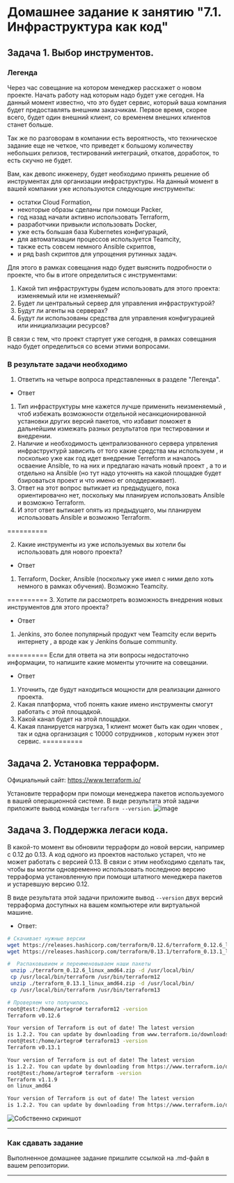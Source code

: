 # Домашнее задание к занятию "7.1. Инфраструктура как код"

## Задача 1. Выбор инструментов. 
 
### Легенда
 
Через час совещание на котором менеджер расскажет о новом проекте. Начать работу над которым надо 
будет уже сегодня. 
На данный момент известно, что это будет сервис, который ваша компания будет предоставлять внешним заказчикам.
Первое время, скорее всего, будет один внешний клиент, со временем внешних клиентов станет больше.

Так же по разговорам в компании есть вероятность, что техническое задание еще не четкое, что приведет к большому
количеству небольших релизов, тестирований интеграций, откатов, доработок, то есть скучно не будет.  
   
Вам, как девопс инженеру, будет необходимо принять решение об инструментах для организации инфраструктуры.
На данный момент в вашей компании уже используются следующие инструменты: 
- остатки Сloud Formation, 
- некоторые образы сделаны при помощи Packer,
- год назад начали активно использовать Terraform, 
- разработчики привыкли использовать Docker, 
- уже есть большая база Kubernetes конфигураций, 
- для автоматизации процессов используется Teamcity, 
- также есть совсем немного Ansible скриптов, 
- и ряд bash скриптов для упрощения рутинных задач.  

Для этого в рамках совещания надо будет выяснить подробности о проекте, что бы в итоге определиться с инструментами:

1. Какой тип инфраструктуры будем использовать для этого проекта: изменяемый или не изменяемый?
1. Будет ли центральный сервер для управления инфраструктурой?
1. Будут ли агенты на серверах?
1. Будут ли использованы средства для управления конфигурацией или инициализации ресурсов? 
 
В связи с тем, что проект стартует уже сегодня, в рамках совещания надо будет определиться со всеми этими вопросами.

### В результате задачи необходимо

1. Ответить на четыре вопроса представленных в разделе "Легенда". 
 * Ответ
  1. Тип инфраструктуры мне кажется лучше применить неизменяемый , чтоб избежать возможности отдельной несанкционированной установки других версий пакетов, что избавит поможет в дальнейшим измежать разных результатов при тестировании и внедрении.
  2. Наличие  и необходимость централизованного сервера упрвления инфраструктурй зависить от того какие средства мы используем , и посколько уже как год идет внедрение Terreform и началось осваение Ansible, то на них и предлагаю начать новый проект , а то и отдельно на Ansible (но тут надо уточнять на какой площадке будет бзироваться проект и что имено ег оподдерживает).
  3. Ответ на этот вопрос вытикает из предыдущего, пока ориентировачно нет,  поскольку мы планируем использовать Ansible и возможно Terraform.
  4. И этот ответ вытикает опять из предыдущего, мы планируем использовать Ansible и возможно Terraform.
  
==========  

2. Какие инструменты из уже используемых вы хотели бы использовать для нового проекта? 
 * Ответ
  1. Terraform, Docker, Ansible (поскольку уже имел с ними дело хоть немного в рамках обучения). Возможно Teamcity.
  
==========
 3. Хотите ли рассмотреть возможность внедрения новых инструментов для этого проекта? 
 * Ответ
 1. Jenkins, это более популярный продукт чем Teamcity если верить интернету , а вроде как у Jenkins больше community.

==========
Если для ответа на эти вопросы недостаточно информации, то напишите какие моменты уточните на совещании.

 * Ответ
 1. Уточнить, где будут находиться мощности для реализации данного проекта.
 2. Какая платформа, чтоб понять какие имено инструменты смогут работать с этой площадкой.
 3. Какой канал будет на этой площадки.
 4. Какая планируется нагрузка, 1 клиент может быть как один чловек , так и одна организация с 10000 сотрудников , которым нужен этот сервис.
==========


## Задача 2. Установка терраформ. 

Официальный сайт: https://www.terraform.io/

Установите терраформ при помощи менеджера пакетов используемого в вашей операционной системе.
В виде результата этой задачи приложите вывод команды `terraform --version`.
![image](https://user-images.githubusercontent.com/95859890/171830000-5f2b88e0-cb1f-48c8-940f-12ca9af10a99.png)

## Задача 3. Поддержка легаси кода. 

В какой-то момент вы обновили терраформ до новой версии, например с 0.12 до 0.13. 
А код одного из проектов настолько устарел, что не может работать с версией 0.13. 
В связи с этим необходимо сделать так, чтобы вы могли одновременно использовать последнюю версию терраформа установленную при помощи
штатного менеджера пакетов и устаревшую версию 0.12. 

В виде результата этой задачи приложите вывод `--version` двух версий терраформа доступных на вашем компьютере 
или виртуальной машине.
* Ответ:
 
```bash
# Скачивает нужные версии
wget https://releases.hashicorp.com/terraform/0.12.6/terraform_0.12.6_linux_amd64.zip
wget https://releases.hashicorp.com/terraform/0.13.1/terraform_0.13.1_linux_amd64.zip

#  Распаковывием и переименовываем наши пакеты
 unzip ./terraform_0.12.6_linux_amd64.zip -d /usr/local/bin/
 cp /usr/local/bin/terraform /usr/bin/terraform12
 unzip ./terraform_0.13.1_linux_amd64.zip -d /usr/local/bin/
 cp /usr/local/bin/terraform /usr/bin/terraform13

# Проверяем что получилось
root@test:/home/artegro# terraform12 -version
Terraform v0.12.6

Your version of Terraform is out of date! The latest version
is 1.2.2. You can update by downloading from www.terraform.io/downloads.html
root@test:/home/artegro# terraform13 -version
Terraform v0.13.1

Your version of Terraform is out of date! The latest version
is 1.2.2. You can update by downloading from https://www.terraform.io/downloads.html
root@test:/home/artegro# terraform -version
Terraform v1.1.9
on linux_amd64

Your version of Terraform is out of date! The latest version
is 1.2.2. You can update by downloading from https://www.terraform.io/downloads.html

```

![Собственно скриншот](https://user-images.githubusercontent.com/95859890/171833314-53590b2d-c817-4ee0-9894-9754853d697b.png)

---

### Как cдавать задание

Выполненное домашнее задание пришлите ссылкой на .md-файл в вашем репозитории.

---

